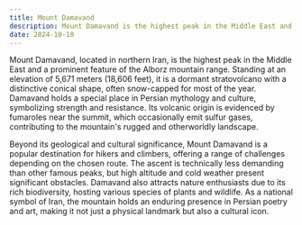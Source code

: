 ```yaml
---
title: Mount Damavand
description: Mount Damavand is the highest peak in the Middle East and a prominent feature of the Alborz mountain range.
date: 2024-10-10
---
```


Mount Damavand, located in northern Iran, is the highest peak in the Middle East and a prominent feature of the Alborz mountain range. Standing at an elevation of 5,671 meters (18,606 feet), it is a dormant stratovolcano with a distinctive conical shape, often snow-capped for most of the year. Damavand holds a special place in Persian mythology and culture, symbolizing strength and resistance. Its volcanic origin is evidenced by fumaroles near the summit, which occasionally emit sulfur gases, contributing to the mountain's rugged and otherworldly landscape.

Beyond its geological and cultural significance, Mount Damavand is a popular destination for hikers and climbers, offering a range of challenges depending on the chosen route. The ascent is technically less demanding than other famous peaks, but high altitude and cold weather present significant obstacles. Damavand also attracts nature enthusiasts due to its rich biodiversity, hosting various species of plants and wildlife. As a national symbol of Iran, the mountain holds an enduring presence in Persian poetry and art, making it not just a physical landmark but also a cultural icon.
